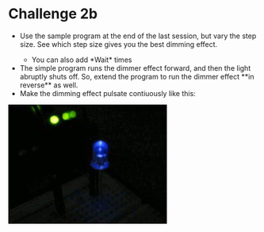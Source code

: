 Challenge 2b
===

<ul><li>Use the sample program at the end of the last session, but vary the step size.  See which step size gives you the best dimming effect.</li><ul>
<li>You can also add *Wait* times</li>
</ul>
<li>The simple program runs the dimmer effect forward, and then the light abruptly shuts off.  So, extend the program to run the dimmer effect **in reverse** as well.  
<li>Make the dimming effect pulsate contiuously like this:
</ul>

![](images/pulse.gif)


